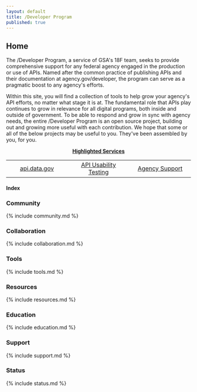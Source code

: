 ```yaml
---
layout: default
title: /Developer Program
published: true
---
```


## Home


The /Developer Program, a service of GSA's 18F team, seeks to provide comprehensive support for any federal agency engaged in the production or use of APIs.  Named after the common practice of publishing APIs and their documentation at agency.gov/developer, the program can serve as a pragmatic boost to any agency's efforts.  

Within this site, you will find a collection of tools to help grow your agency's API efforts, no matter what stage it is at.  The fundamental role that APIs play continues to grow in relevance for all digital programs, both inside and outside of government.  To be able to respond and grow in sync with agency needs, the entire /Developer Program is an open source project, building out and growing more useful with each contribution.   We hope that some or all of the below projects may be useful to you.  They've been assembled by you, for you.


<div style="text-align: center;"><strong><u>Highlighted Services</u></strong></div>
  
  
<table style="width: 100%;" border="0" cellpadding="2" cellspacing="2">
    <tr>
        <td style="text-align: center; width: 33%;"><a href="http://api.data.gov">api.data.gov</a></td>
        <td style="text-align: center; width: 33%;"><a href="http://pages.18f.gov/API-Usability-Testing">API Usability Testing</a></td>
        <td style="text-align: center; width: 33%;"><a href="https://api-all-the-x.18f.gov/pages/support/">Agency Support</a></td>
    </tr>
</table>


#### Index

### Community 

{% include community.md %}

### Collaboration

{% include collaboration.md %}

### Tools 

{% include tools.md %}

### Resources 

{% include resources.md %}

### Education 

{% include education.md %}

### Support

{% include support.md %}

### Status  

{% include status.md %}


